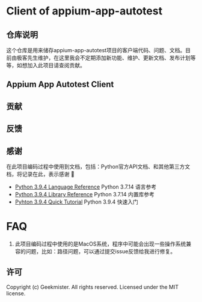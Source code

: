 # Client of appium-app-autotest



## 仓库说明

这个仓库是用来储存appium-app-autotest项目的客户端代码、问题、文档。目前由极客先生维护，在这里我会不定期添加新功能、维护、更新文档、发布计划等等，如想加入此项目请查阅贡献。

## Appium App Autotest Client

## 贡献

## 反馈

## 感谢

在此项目编码过程中使用到文档，包括：Python官方API文档、和其他第三方文档，将记录在此，表示感谢 :pray:

- [Python 3.9.4 Language Reference](https://docs.python.org/zh-cn/3.9/reference/index.html) Python 3.7.14 语言参考
- [Python 3.9.4 Library Reference](https://docs.python.org/zh-cn/3.9/library/index.html) Python 3.7.14 内置库参考
- [Pyhton 3.9.4 Quick Tutorial](https://docs.python.org/zh-cn/3.9/tutorial/index.html) Python 3.9.4 快速入门

# FAQ

1. 此项目编码过程中使用的是MacOS系统，程序中可能会出现一些操作系统兼容的问题，比如：路径问题，可以通过提交issue反馈给我进行修复。

## 许可

Copyright (c) Geekmister. All rights reserved.
Licensed under the MIT license.